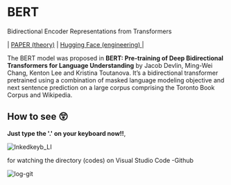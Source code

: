 # BERT
Bidirectional Encoder Representations from Transformers

|  [PAPER (theory)](https://arxiv.org/abs/1810.04805)  |  [Hugging Face (engineering) ](https://huggingface.co/docs/transformers/model_doc/bert)  |  

The BERT model was proposed in **BERT: Pre-training of Deep Bidirectional Transformers for Language Understanding** by Jacob Devlin, Ming-Wei Chang, Kenton Lee and Kristina Toutanova. It’s a bidirectional transformer pretrained using a combination of masked language modeling objective and next sentence prediction on a large corpus comprising the Toronto Book Corpus and Wikipedia.

## How to see 😲

**Just type the '.' on your keyboard now!!**, 

![Inkedkeyb_LI](https://user-images.githubusercontent.com/46081500/157036957-1af65660-cf8d-4f03-891d-4d951d88d861.jpg)


for watching the directory (codes) on Visual Studio Code -Github

 
![log-git](https://user-images.githubusercontent.com/46081500/157036461-226dca5a-03a7-41dc-a821-e85c1189089b.PNG)
